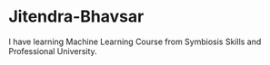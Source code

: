 # Jitendra-Bhavsar
I have learning Machine Learning Course from Symbiosis Skills and Professional University.
